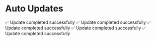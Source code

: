 <h1>Auto Updates</h1>
✅ Update completed successfully
✅ Update completed successfully
✅ Update completed successfully
✅ Update completed successfully
✅ Update completed successfully
